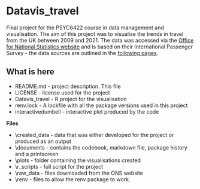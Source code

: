# Datavis_travel
Final project for the PSYC6422 course in data management and visualisation.
The aim of this project was to visualise the trends in travel from the UK between 2009 and 2021. 
The data was accessed via the [Office for National Statistics website](https://www.ons.gov.uk/peoplepopulationandcommunity/leisureandtourism/datasets/ukresidentsvisitsabroad) and is based on their International Passenger Survey - the data sources are outlined in the [following pages](https://kevans22.github.io/Datavis_travel/).  

## What is here
* README.md - project description. This file
* LICENSE - license used for the project
* Datavis_travel - R project for the visualisation 
* renv.lock - A lockfile with all the package versions used in this project
* interactivedumbell - interactive plot produced by the code 

**Files**
* \created_data - data that was either developed for the project or produced as an output
* \documents - contains the codebook, markdown file, package history and a printscreen
* \plots - folder containing the visualisations created
* \r_scripts - full script for the project
* \raw_data - files downloaded from the ONS website
* \renv - files to allow the renv package to work. 
